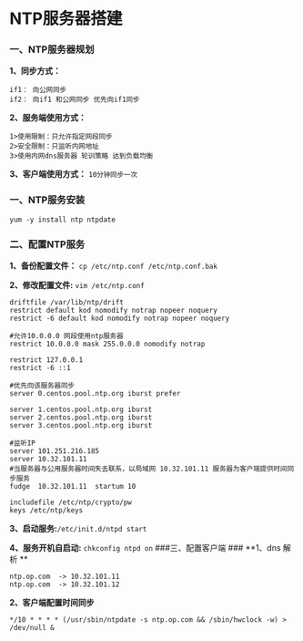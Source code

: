 # NTP服务器搭建 #
### 一、NTP服务器规划 ###
**1、同步方式：**
    
    if1： 向公网同步
    if2： 向if1 和公网同步 优先向if1同步

**2、服务端使用方式：**
    
    1>使用限制：只允许指定网段同步
    2>安全限制：只监听内网地址
    3>使用内网dns服务器 轮训策略 达到负载均衡

**3、客户端使用方式：** `10分钟同步一次`
    
    
### 一、NTP服务安装 ###

    yum -y install ntp ntpdate


### 二、配置NTP服务 ###
**1、备份配置文件：** `cp /etc/ntp.conf /etc/ntp.conf.bak`

**2、修改配置文件:** `vim /etc/ntp.conf`
    
    driftfile /var/lib/ntp/drift
    restrict default kod nomodify notrap nopeer noquery
    restrict -6 default kod nomodify notrap nopeer noquery
    
    #允许10.0.0.0 网段使用ntp服务器
    restrict 10.0.0.0 mask 255.0.0.0 nomodify notrap 

    restrict 127.0.0.1 
    restrict -6 ::1

    #优先向该服务器同步
    server 0.centos.pool.ntp.org iburst prefer 

    server 1.centos.pool.ntp.org iburst
    server 2.centos.pool.ntp.org iburst
    server 3.centos.pool.ntp.org iburst
    
    #监听IP
    server 101.251.216.185
    server 10.32.101.11
    #当服务器与公用服务器时间失去联系，以局域网 10.32.101.11 服务器为客户端提供时间同步服务
    fudge  10.32.101.11  startum 10

    includefile /etc/ntp/crypto/pw
    keys /etc/ntp/keys

**3、启动服务:**`/etc/init.d/ntpd start`

**4、服务开机自启动:** `chkconfig ntpd on`
###三、配置客户端  ###
**1、dns 解析  **

    ntp.op.com  -> 10.32.101.11
    ntp.op.com  -> 10.32.101.12
    


**2、客户端配置时间同步**

    */10 * * * * (/usr/sbin/ntpdate -s ntp.op.com && /sbin/hwclock -w) > /dev/null &



